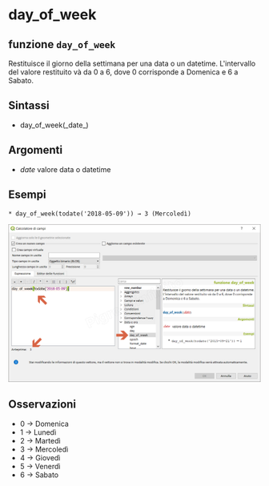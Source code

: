 # day\_of\_week

## funzione `day_of_week`

Restituisce il giorno della settimana per una data o un datetime. L'intervallo del valore restituito và da 0 a 6, dove 0 corrisponde a Domenica e 6 a Sabato.

## Sintassi

* day_of\_week\(\_date_\)

## Argomenti

* _date_ valore data o datetime

## Esempi

```text
* day_of_week(todate('2018-05-09')) → 3 (Mercoledì)
```

![](../../../.gitbook/assets/day_of_week1%20%281%29.png)

## Osservazioni

* 0 → Domenica
* 1 → Lunedì
* 2 → Martedì
* 3 → Mercoledì
* 4 → Giovedì
* 5 → Venerdì
* 6 → Sabato

